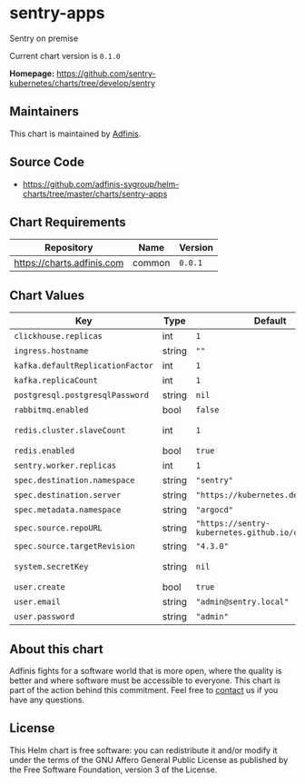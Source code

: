 sentry-apps
===========
Sentry on premise

Current chart version is `0.1.0`


**Homepage:** <https://github.com/sentry-kubernetes/charts/tree/develop/sentry>


## Maintainers
This chart is maintained by [Adfinis](https://adfinis.com/?pk_campaign=github&pk_kwd=helm-charts).


## Source Code

* <https://github.com/adfinis-sygroup/helm-charts/tree/master/charts/sentry-apps>


## Chart Requirements


| Repository | Name | Version |
|------------|------|---------|
| https://charts.adfinis.com | common | `0.0.1` |
## Chart Values


| Key | Type | Default | Description |
|-----|------|---------|-------------|
| `clickhouse.replicas` | int | `1` | total number of clickhouse replicas |
| `ingress.hostname` | string | `""` | Set this to enable the ingress configuration. |
| `kafka.defaultReplicationFactor` | int | `1` |  |
| `kafka.replicaCount` | int | `1` |  |
| `postgresql.postgresqlPassword` | string | `nil` | password used to access the database |
| `rabbitmq.enabled` | bool | `false` | enable RabbitMQ Redis will be used instead. |
| `redis.cluster.slaveCount` | int | `1` | number of followers in the Redis cluster https://github.com/bitnami/charts/tree/master/bitnami/redis |
| `redis.enabled` | bool | `true` |  |
| `sentry.worker.replicas` | int | `1` | total number of sentry worker replicas |
| `spec.destination.namespace` | string | `"sentry"` | namespace for Sentry |
| `spec.destination.server` | string | `"https://kubernetes.default.svc"` | Kubernetes cluster for Sentry |
| `spec.metadata.namespace` | string | `"argocd"` | namespace for the ArgoCD application |
| `spec.source.repoURL` | string | `"https://sentry-kubernetes.github.io/charts"` | Chart museum to get Sentry |
| `spec.source.targetRevision` | string | `"4.3.0"` | revision of the chart to use for Sentry |
| `system.secretKey` | string | `nil` | secret key used for the session. Changing it invalidates all the current sessions. |
| `user.create` | bool | `true` | if true, creates the user defined by email and password. |
| `user.email` | string | `"admin@sentry.local"` | Admin user email |
| `user.password` | string | `"admin"` | Admin user password |

## About this chart

Adfinis fights for a software world that is more open, where the quality is
better and where software must be accessible to everyone. This chart
is part of the action behind this commitment. Feel free to
[contact](https://adfinis.com/kontakt/?pk_campaign=github&pk_kwd=helm-charts)
us if you have any questions.

## License

This Helm chart is free software: you can redistribute it and/or modify it under the terms
of the GNU Affero General Public License as published by the Free Software Foundation,
version 3 of the License.
